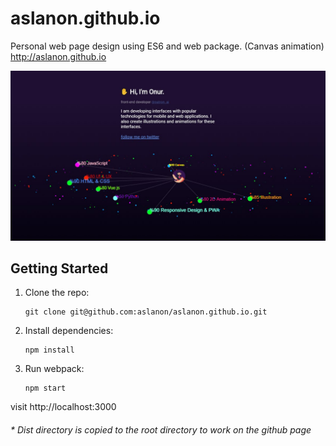 # aslanon.github.io

Personal web page design using ES6 and web package. (Canvas animation)
http://aslanon.github.io

<img src="https://raw.githubusercontent.com/aslanon/aslanon.github.io/master/statics/screenshot.png"></img>

## Getting Started

1.  Clone the repo:

        git clone git@github.com:aslanon/aslanon.github.io.git

2.  Install dependencies:

        npm install

3.  Run webpack:

        npm start

visit http://localhost:3000

###### \* Dist directory is copied to the root directory to work on the github page
